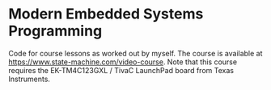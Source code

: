 # Modern Embedded Systems Programming

Code for course lessons as worked out by myself. The course is available at https://www.state-machine.com/video-course.
Note that this course requires the EK-TM4C123GXL / TivaC LaunchPad board from Texas Instruments.
